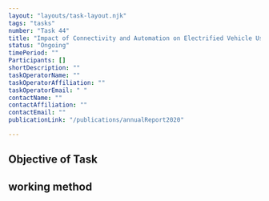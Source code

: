 ```yaml
---
layout: "layouts/task-layout.njk"
tags: "tasks"
number: "Task 44"
title: "Impact of Connectivity and Automation on Electrified Vehicle Usage and Benefits "
status: "Ongoing"
timePeriod: ""
Participants: []
shortDescription: ""
taskOperatorName: ""
taskOperatorAffiliation: ""
taskOperatorEmail: " "
contactName: ""
contactAffiliation: ""
contactEmail: ""
publicationLink: "/publications/annualReport2020"

---
```


## Objective of Task


## working method
